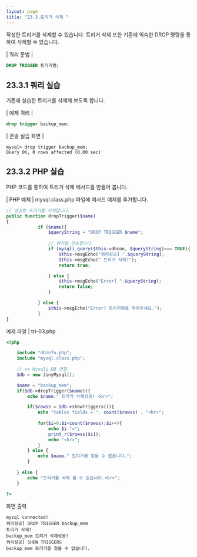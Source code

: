 ```yaml
---
layout: page
title: "23.3.트리거 삭제 "
--- 
```

작성한 트리거를 삭제할 수 있습니다. 트리거 삭제 또한 기존에 익숙한 DROP 명령을 통 하여 삭제할 수 있습니다.  

| 쿼리 문법 | 
```sql
DROP TRIGGER 트리거명; 
```

## 23.3.1 쿼리 실습 
기존에 실습한 트리거를 삭제해 보도록 합니다.  

| 예제 쿼리 | 
```sql
drop trigger backup_mem; 
```

| 콘솔 실습 화면 | 
```
mysql> drop trigger backup_mem;
Query OK, 0 rows affected (0.00 sec)

```

## 23.3.2 PHP 실습 
PHP 코드를 통하여 트리거 삭제 메서드를 만들어 봅니다.  

| PHP 예제 | 
mysql.class.php 파일에 메서드 예제를 추가합니다.  
```php
// 생성한 트리거를 삭제합니다.
public function dropTrigger($name)
{
            if ($name){
                $queryString = "DROP TRIGGER $name";
                
                // 쿼리를 전송합니다.
                if (mysqli_query($this->dbcon, $queryString)=== TRUE){
                    $this->msgEcho("쿼리성공] ".$queryString);
                    $this->msgEcho(" 트리거 삭제!");
                    return true; 

                } else {
                    $this->msgEcho("Error] ".$queryString);
                    return false;
                }

            } else {
                $this->msgEcho("Error] 트리거명을 적어주세요.");
            }
}

```

예제 파일 | tri-03.php 
```php
<?php

	include "dbinfo.php";
	include "mysql.class.php";
 
	// ++ Mysqli DB 연결.
	$db = new JinyMysql();

	$name = "backup_mem";
	if($db->dropTrigger($name)){
		echo $name." 트리거 삭제성공! <br>";

		if($rowss = $db->showTriggers()){
			echo "tables fields = ". count($rowss) . "<br>";
 
			for($i=0;$i<count($rowss);$i++){
				echo $i."=";            
				print_r($rowss[$i]);
				echo "<br>";
			}
		} else {
			echo $name." 트리거를 찾을 수 없습니다.";
		}
        
	} else {
		echo "트리거를 삭제 할 수 없습니다.<br>";
	}
 
?>

```

화면 출력 
```
mysql connected!
쿼리성공] DROP TRIGGER backup_mem
트리거 삭제!
backup_mem 트리거 삭제성공! 
쿼리성공] SHOW TRIGGERS
backup_mem 트리거를 찾을 수 없습니다.

```
